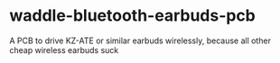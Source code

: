 # waddle-bluetooth-earbuds-pcb
A PCB to drive KZ-ATE or similar earbuds wirelessly, because all other cheap wireless earbuds suck
